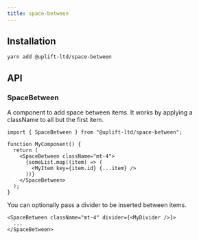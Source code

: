 ```yaml
---
title: space-between
---
```


## Installation

    yarn add @uplift-ltd/space-between

## API

### SpaceBetween

A component to add space between items. It works by applying a className to all but the first item.

```tsx
import { SpaceBetween } from "@uplift-ltd/space-between";

function MyComponent() {
  return (
    <SpaceBetween className="mt-4">
      {someList.map((item) => (
        <MyItem key={item.id} {...item} />
      ))}
    </SpaceBetween>
  );
}
```

You can optionally pass a divider to be inserted between items.

```tsx
<SpaceBetween className="mt-4" divider={<MyDivider />}>
  ...
</SpaceBetween>
```
